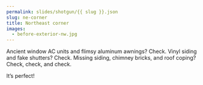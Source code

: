 ```yaml
---
permalink: slides/shotgun/{{ slug }}.json
slug: ne-corner
title: Northeast corner
images:
  - before-exterior-nw.jpg
---
```

Ancient window AC units and flimsy aluminum awnings? Check. Vinyl siding and fake shutters? Check. Missing siding, chimney bricks, and roof coping? Check, check, and check.

It’s perfect!
